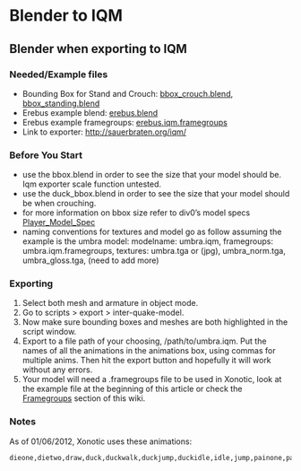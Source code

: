 Blender to IQM
==============

Blender when exporting to IQM
-----------------------------

### Needed/Example files

* Bounding Box for Stand and Crouch: [bbox_crouch.blend](assets/files/bbox_crouch_stand/bbox_crouch.blend), [bbox_standing.blend](assets/files/bbox_crouch_stand/bbox_standing.blend)
* Erebus example blend: [erebus.blend](https://gitlab.com/xonotic/mediasource/raw/master/models/player/erebus.blend)
* Erebus example framegroups: [erebus.iqm.framegroups](https://gitlab.com/xonotic/xonotic-data.pk3dir/raw/master/models/player/erebus.iqm.framegroups)
* Link to exporter: http://sauerbraten.org/iqm/

### Before You Start

* use the bbox.blend in order to see the size that your model should be. Iqm exporter scale function untested.
* use the duck_bbox.blend in order to see the size that your model should be when crouching.
* for more information on bbox size refer to div0’s model specs [Player_Model_Spec](Player-Model-Spec)
* naming conventions for textures and model go as follow assuming the example is the umbra model: modelname: umbra.iqm, framegroups: umbra.iqm.framegroups, textures: umbra.tga or (jpg), umbra_norm.tga, umbra_gloss.tga, (need to add more)

### Exporting

1. Select both mesh and armature in object mode.
2. Go to scripts \> export \> inter-quake-model.
3. Now make sure bounding boxes and meshes are both highlighted in the script window.
4. Export to a file path of your choosing, /path/to/umbra.iqm. Put the names of all the animations in the animations box, using commas for multiple anims. Then hit the export button and hopefully it will work without any errors.
5. Your model will need a .framegroups file to be used in Xonotic, look at the example file at the beginning of this article or check the [Framegroups](Framegroups) section of this wiki.

### Notes

As of 01/06/2012, Xonotic uses these animations:

    dieone,dietwo,draw,duck,duckwalk,duckjump,duckidle,idle,jump,painone,paintwo,shoot,taunt,run,runbackwards,strafeleft,straferight,deadone,deadtwo,forwardright,forwardleft,backright,backleft,melee,duckwalkbackwards,duckstrafeleft,duckstraferight,duckforwardright,duckwalkforwardleft,duckbackwardright,duckbackwardleft
